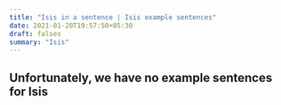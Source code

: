 ```yaml
---
title: "Isis in a sentence | Isis example sentences"
date: 2021-01-20T19:57:50+05:30
draft: falses
summary: "Isis"
---
```

## Unfortunately, we have no example sentences for Isis                 
